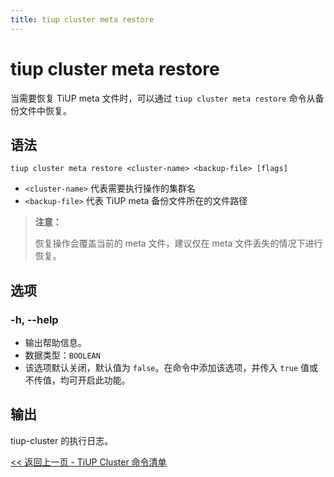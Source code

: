 ```yaml
---
title: tiup cluster meta restore
---
```


# tiup cluster meta restore

当需要恢复 TiUP meta 文件时，可以通过 `tiup cluster meta restore` 命令从备份文件中恢复。

## 语法

```shell
tiup cluster meta restore <cluster-name> <backup-file> [flags]
```

- `<cluster-name>` 代表需要执行操作的集群名
- `<backup-file>` 代表 TiUP meta 备份文件所在的文件路径

> **注意：**
>
> 恢复操作会覆盖当前的 meta 文件，建议仅在 meta 文件丢失的情况下进行恢复。

## 选项

### -h, --help

- 输出帮助信息。
- 数据类型：`BOOLEAN`
- 该选项默认关闭，默认值为 `false`。在命令中添加该选项，并传入 `true` 值或不传值，均可开启此功能。

## 输出

tiup-cluster 的执行日志。

[<< 返回上一页 - TiUP Cluster 命令清单](/tiup/tiup-component-cluster.md#命令清单)
